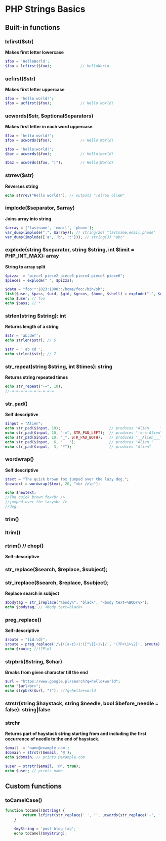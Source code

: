 # PHP Strings Basics

## Built-in functions

### lcfirst($str)
**Makes first letter lowercase**
```php
$foo = 'HelloWorld';
$foo = lcfirst($foo);             // helloWorld
```
### ucfirst($str)
**Makes first letter uppercase**
```php
$foo = 'hello world!';
$foo = ucfirst($foo);             // Hello world!
```

### ucwords($str, $optionalSeparators)
**Makes first letter in each word uppercase**
```php
$foo = 'hello world!';
$foo = ucwords($foo);             // Hello World!
```
```php
$foo = 'hello|world!';
$bar = ucwords($foo);             // Hello|world!

$baz = ucwords($foo, "|");        // Hello|World!
```
### strrev($str)
**Reverses string**
```php
echo strrev("Hello world!"); // outputs "!dlrow olleH"
```
### implode($separator, $array)
**Joins array into string**
```php
$array = ['lastname', 'email', 'phone'];
var_dump(implode(",", $array)); // string(20) "lastname,email,phone"
var_dump(implode(['a', 'b', 'c'])); // string(3) "abc"
```
### explode(string $separator, string $string, int $limit = PHP_INT_MAX): array
**String to array split**
```php
$pizza  = "piece1 piece2 piece3 piece4 piece5 piece6";
$pieces = explode(" ", $pizza);
```
```php
$data = "foo:*:1023:1000::/home/foo:/bin/sh";
list($user, $pass, $uid, $gid, $gecos, $home, $shell) = explode(":", $data);
echo $user; // foo
echo $pass; // *
```
### strlen(string $string): int
**Returns length of a string**
```php
$str = 'abcdef';
echo strlen($str); // 6

$str = ' ab cd ';
echo strlen($str); // 7
```
### str_repeat(string $string, int $times): string
**Returns string repeated times**
```php
echo str_repeat("-=", 10);
//-=-=-=-=-=-=-=-=-=-=
```
### str_pad()
**Self descriptive**
```php
$input = "Alien";
echo str_pad($input, 10);                      // produces "Alien     "
echo str_pad($input, 10, "-=", STR_PAD_LEFT);  // produces "-=-=-Alien"
echo str_pad($input, 10, "_", STR_PAD_BOTH);   // produces "__Alien___"
echo str_pad($input,  6, "___");               // produces "Alien_"
echo str_pad($input,  3, "*");                 // produces "Alien"
```
### wordwrap()
**Self descriptive**
```php
$text = "The quick brown fox jumped over the lazy dog.";
$newtext = wordwrap($text, 20, "<br />\n");

echo $newtext;
//The quick brown fox<br />
//jumped over the lazy<br />
//dog.
```
### trim()
### ltrim()
### rtrim() // chop()
**Self-descriptive**
### str_replace($search, $replace, $subject);
### str_ireplace($search, $replace, $subject);
**Replace search in subject**
```php
$bodytag = str_ireplace("%body%", "black", "<body text=%BODY%>");
echo $bodytag; // <body text=black>
```
### preg_replace()
**Self-descriptive**
```php
$route = "{id:\d}";
$route = preg_replace('/\{([a-z]+):([^\}]+)\}/', '(?P<\1>\2)', $route);
echo $route; //(?P\d)
```

### strpbrk($string, $char)
**Breaks from given character till the end**
```php
$url = "https://www.google.pl/search?q=hello+world";
echo "$url<br>";
echo strpbrk($url, "?"); //?q=hello+world
```

### strstr(string $haystack, string $needle, bool $before_needle = false): string|false
### strchr
**Returns part of haystack string starting from and including the first occurrence of needle to the end of haystack.**
```php
$email  = 'name@example.com';
$domain = strstr($email, '@');
echo $domain; // prints @example.com

$user = strstr($email, '@', true);
echo $user; // prints name
```

## Custom functions
### toCamelCase()
```php
function toCamel($string) {
        return lcfirst(str_replace(' ', '', ucwords(str_replace('-', ' ', $string))));
    }

    $myString = 'post-blog-tag';
    echo toCamel($myString);
```